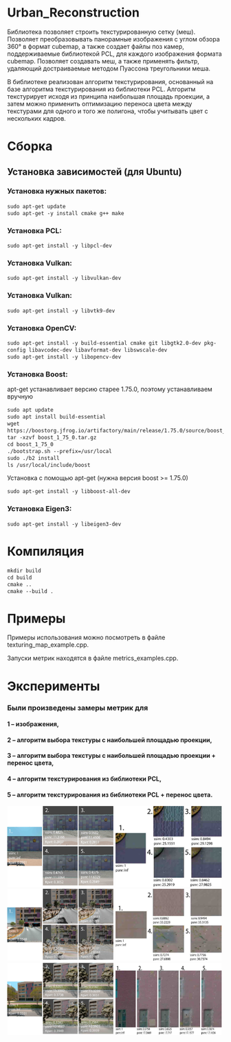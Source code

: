 # Urban_Reconstruction

Библиотека позволяет строить текстурированную сетку (меш).
Позволяет преобразовывать панорамные изображения с углом обзора 360° в формат cubemap,
а также создает файлы поз камер, поддерживаемые библиотекой PCL, для каждого изображения формата cubemap.
Позволяет создавать меш, а также применять фильтр, удаляющий достраиваемые методом Пуассона треугольники меша.

В библиотеке реализован алгоритм текстурирования, основанный на базе алгоритма текстурирования из библиотеки PCL.
Алгоритм текстурирует исходя из принципа наибольшая площадь проекции,
а затем можно применить оптимизацию переноса цвета между текстурами для одного и того же полигона,
чтобы учитывать цвет с нескольких кадров.

# Сборка
## Установка зависимостей (для Ubuntu)

### Установка нужных пакетов:
```
sudo apt-get update
sudo apt-get -y install cmake g++ make
```
### Установка PCL:
```
sudo apt-get install -y libpcl-dev
```
### Установка Vulkan:
```
sudo apt-get install -y libvulkan-dev
```
### Установка Vulkan:
```
sudo apt-get install -y libvtk9-dev
```
### Установка OpenCV:
```
sudo apt-get install -y build-essential cmake git libgtk2.0-dev pkg-config libavcodec-dev libavformat-dev libswscale-dev
sudo apt-get install -y libopencv-dev
```
### Установка Boost:
apt-get устанавливает версию старее 1.75.0, поэтому устанавливаем вручную 
```
sudo apt update
sudo apt install build-essential
wget https://boostorg.jfrog.io/artifactory/main/release/1.75.0/source/boost_1_75_0.tar.gz
tar -xzvf boost_1_75_0.tar.gz
cd boost_1_75_0
./bootstrap.sh --prefix=/usr/local
sudo ./b2 install
ls /usr/local/include/boost
```
Установка с помощью apt-get (нужна версия boost >= 1.75.0)
```
sudo apt-get install -y libboost-all-dev
```
### Установка Eigen3:
```
sudo apt-get install -y libeigen3-dev
```
# Компиляция
```
mkdir build
cd build
cmake ..
cmake --build .
```
# Примеры
Примеры использования можно посмотреть в файле texturing_map_example.cpp.

Запуски метрик находятся в файле metrics_examples.cpp.
# Эксперименты

### Были произведены замеры метрик для

#### 1 – изображения,

#### 2 – алгоритм выбора текстуры с наибольшей площадью проекции,

#### 3 – алгоритм выбора текстуры с наибольшей площадью проекции + перенос цвета,

#### 4 – алгоритм текстурирования из библиотеки PCL,

#### 5 – алгоритм текстурирования из библиотеки PCL + перенос цвета.

<div style="display: flex; margin-bottom: 1%"><img src="img/lidar6_metrics_full_presa.jpg" alt="Сравнение мешей" style="width: 49%; margin-right: 1%">
<img src="img/lidar6_metrics_presa.jpg" alt="Сравнение мешей" style="width: 49%"></div>
<div style="display: flex; margin-bottom: 1%"><img src="img/lidar10_metrics_full_presa.jpg" alt="Сравнение мешей" style="width: 49%; margin-right: 1%">
<img src="img/lidar10_metrics_presa.jpg" alt="Сравнение мешей" style="width: 49%"></div>
<div style="display: flex; margin-bottom: 1%"><img src="img/lidar15_metrics_full_presa.jpg" alt="Сравнение мешей" style="width: 49%; margin-right: 1%">
<img src="img/lidar15_metrics_presa.jpg" alt="Сравнение мешей" style="width: 49%"></div>
